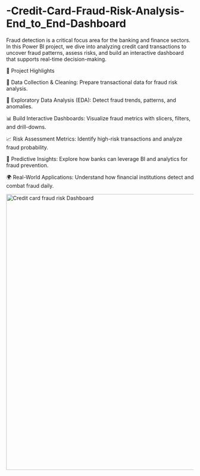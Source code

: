 # -Credit-Card-Fraud-Risk-Analysis-End_to_End-Dashboard
Fraud detection is a critical focus area for the banking and finance sectors. In this Power BI project, we dive into analyzing credit card transactions to uncover fraud patterns, assess risks, and build an interactive dashboard that supports real-time decision-making.

🚀 Project Highlights

🧹 Data Collection & Cleaning: Prepare transactional data for fraud risk analysis.

🔎 Exploratory Data Analysis (EDA): Detect fraud trends, patterns, and anomalies.

📊 Build Interactive Dashboards: Visualize fraud metrics with slicers, filters, and drill-downs.

📈 Risk Assessment Metrics: Identify high-risk transactions and analyze fraud probability.

🤖 Predictive Insights: Explore how banks can leverage BI and analytics for fraud prevention.

🌍 Real-World Applications: Understand how financial institutions detect and combat fraud daily.

<img width="1321" height="741" alt="Credit card fraud risk Dashboard" src="https://github.com/user-attachments/assets/e887dcff-ee59-4a15-bdc3-d64321288486" />

